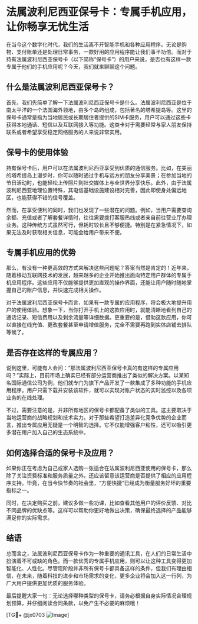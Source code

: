 # 法属波利尼西亚保号卡：专属手机应用，让你畅享无忧生活

在当今这个数字化时代，我们的生活离不开智能手机和各种应用程序。无论是购物、支付账单还是处理日常事务，一款好用的应用程序能让我们事半功倍。而对于持有法属波利尼西亚保号卡（以下简称“保号卡”）的用户来说，是否也有这样一款专属于他们的手机应用呢？今天，我们就来聊聊这个问题。

## 什么是法属波利尼西亚保号卡？

首先，我们先简单了解一下法属波利尼西亚保号卡是什么。法属波利尼西亚是位于南太平洋的一个法国海外领地，由多个岛屿组成，包括著名的塔希提岛等。这里的保号卡通常是指为当地居民或长期居住者提供的SIM卡服务，用户可以通过这些卡获得本地通话、短信以及互联网接入等功能。这类卡对于需要经常与家人朋友保持联系或者希望享受稳定网络服务的人来说非常实用。

## 保号卡的使用体验

持有保号卡后，用户可以在法属波利尼西亚享受到优质的通信服务。比如，在美丽的塔希提岛上漫步时，你可以随时通过手机与远方的朋友分享美景；在参加当地的节日活动时，也能轻松上传照片到社交媒体上与全世界分享快乐。此外，由于法属波利尼西亚地理位置特殊，其电信基础设施建设相对完善，因此即使身处偏远地区，也能获得不错的信号覆盖。

然而，在享受便利的同时，我们也发现了一些潜在的问题。例如，当用户需要查询余额、充值或者了解套餐详情时，往往需要拨打客服热线或者亲自前往营业厅办理业务。这种传统方式虽然可行，但耗时较长且不够便捷。特别是在紧急情况下，如果无法及时获取相关信息，可能会给用户带来不便。

## 专属手机应用的优势

那么，有没有一种更高效的方式来解决这些问题呢？答案当然是肯定的！近年来，随着移动互联网技术的发展，越来越多的企业开始推出面向特定用户群体的专属手机应用程序。这些应用不仅能够提供更加直观的操作界面，还能让用户随时随地掌握自己的账户信息，并快速完成相关操作。

对于法属波利尼西亚保号卡而言，如果有一款专属的应用程序，将会极大地提升用户的使用体验。想象一下，当你打开手机上的这款应用时，就能清晰地看到自己的通话记录、短信费用以及剩余流量等详细数据。更重要的是，借助这款应用，你可以直接在线充值、更改套餐甚至申请增值服务，完全不需要再跑到实体店铺去排队等候了。

## 是否存在这样的专属应用？

说到这里，可能有人会问：“那法属波利尼西亚保号卡真的有这样的专属应用吗？”实际上，目前市场上确实已经有部分运营商推出了类似的解决方案。以某知名国际通信公司为例，他们就专门为旗下产品开发了一款集成了多种功能的手机应用程序。用户只需下载并安装该软件，就可以实现对账户状态的实时监控以及各项业务的在线处理。

不过，需要注意的是，并非所有地区的保号卡都配备了类似的工具。这主要取决于当地运营商的战略规划和技术实力。对于那些希望打造差异化竞争优势的企业而言，推出专属应用无疑是一个明智的选择。它不仅能增强客户粘性，还可以吸引更多潜在用户加入自己的生态系统中。

## 如何选择合适的保号卡及应用？

如果你正在考虑为自己或家人选购一张适合在法属波利尼西亚使用的保号卡，那么除了关注资费标准和服务质量之外，还应该留意该运营商是否提供了相应的应用程序支持。毕竟，在当今快节奏的社会里，“方便快捷”已经成为衡量服务好坏的重要指标之一。

同时，在决定购买之前，建议多做一些功课，比如查看其他用户的评价反馈、对比不同品牌的优缺点等。这样可以帮助你更好地做出决策，确保最终选择的产品能够满足你的实际需求。

## 结语

总而言之，法属波利尼西亚保号卡作为一种重要的通讯工具，在人们的日常生活中扮演着不可或缺的角色。而一款优秀的专属手机应用，则可以让这种工具变得更加智能化、人性化。尽管现阶段并非所有保号卡都具备这样的条件，但我们有理由相信，在未来，随着科技的进步和市场需求的变化，更多企业将会加入这一行列，为广大用户提供更加优质的服务体验。

最后提醒大家一句：无论选择哪种类型的保号卡，请务必根据自身实际情况合理规划预算，并仔细阅读合同条款，以免产生不必要的麻烦哦！

[TG💪+ @jx0703 ![Image](https://github.com/user-attachments/assets/dbca1d08-cadb-493c-b0ec-ad6f7a83f270)]